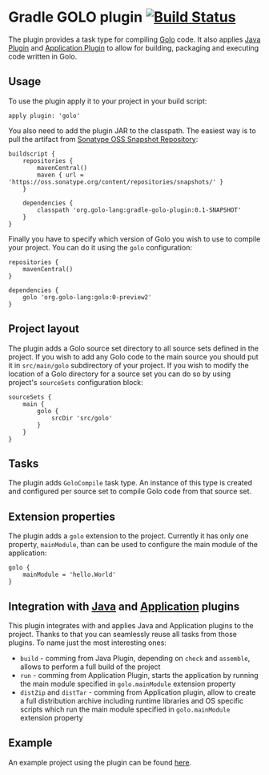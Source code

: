 # Gradle GOLO plugin [![Build Status](https://drone.io/github.com/golo-lang/gradle-golo-plugin/status.png)](https://drone.io/github.com/golo-lang/gradle-golo-plugin/latest)

The plugin provides a task type for compiling [Golo](http://golo-lang.org/) code. It also applies [Java Plugin](http://www.gradle.org/docs/current/userguide/java_plugin.html) and [Application Plugin](http://www.gradle.org/docs/current/userguide/application_plugin.html) to allow for building, packaging and executing code written in Golo.

## Usage

To use the plugin apply it to your project in your build script:

	apply plugin: 'golo'

You also need to add the plugin JAR to the classpath. The easiest way is to pull the artifact from [Sonatype OSS Snapshot Repository](https://oss.sonatype.org/content/repositories/snapshots/org/golo-lang/gradle-golo-plugin/):

	buildscript {
		repositories {
			mavenCentral()
			maven { url = 'https://oss.sonatype.org/content/repositories/snapshots/' }
		}

		dependencies {
			classpath 'org.golo-lang:gradle-golo-plugin:0.1-SNAPSHOT'
		}
	}

Finally you have to specify which version of Golo you wish to use to compile your project. You can do it using the `golo` configuration:

	repositories {
        mavenCentral()
    }

    dependencies {
        golo 'org.golo-lang:golo:0-preview2'
    }

## Project layout

The plugin adds a Golo source set directory to all source sets defined in the project. If you wish to add any Golo code to the main source you should put it in `src/main/golo` subdirectory of your project. If you wish to modify the location of a Golo directory for a source set you can do so by using project's `sourceSets` configuration block:

	sourceSets {
		main {
			golo {
				srcDir 'src/golo'
			}
		}
	}

## Tasks

The plugin adds `GoloCompile` task type. An instance of this type is created and configured per source set to compile Golo code from that source set.

## Extension properties

The plugin adds a `golo` extension to the project. Currently it has only one property, `mainModule`, than can be used to configure the main module of the application:

	golo {
		mainModule = 'hello.World'
	}

## Integration with [Java](http://www.gradle.org/docs/current/userguide/java_plugin.html) and [Application](http://www.gradle.org/docs/current/userguide/application_plugin.html) plugins

This plugin integrates with and applies Java and Application plugins to the project. Thanks to that you can seamlessly reuse all tasks from those plugins. To name just the most interesting ones:

* `build` - comming from Java Plugin, depending on `check` and `assemble`, allows to perform a full build of the project
* `run` - comming from Application Plugin, starts the application by running the main module specified in `golo.mainModule` extension property
* `distZip` and `distTar` - comming from Application plugin, allow to create a full distribution archive including runtime libraries and OS specific scripts which run the main module specified in `golo.mainModule` extension property

## Example

An example project using the plugin can be found [here](https://github.com/erdi/gradle-golo-plugin-example).